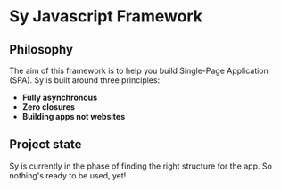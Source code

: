 Sy Javascript Framework
=======================

## Philosophy

The aim of this framework is to help you build Single-Page Application (SPA). Sy is built around three principles:

- **Fully asynchronous**
- **Zero closures**
- **Building apps not websites**

## Project state

Sy is currently in the phase of finding the right structure for the app. So nothing's ready to be used, yet!